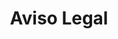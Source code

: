---
layout: policies
title: Aviso Legal
permalink: /es/aviso-legal
description:  Términos legales y condiciones de uso del sitio web y servicios de Summit Advisors.
language: es
ref: legal-notice
---